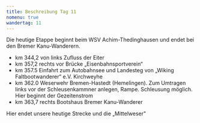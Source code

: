 ```yaml
---
title: Beschreibung Tag 11
nomenu: true
wandertag: 11
---
```

Die heutige Etappe beginnt beim WSV Achim-Thedinghausen und endet bei den Bremer Kanu-Wanderern.

-	km 344,2 von links Zufluss der Eiter
-	km 357,2 rechts vor Brücke „Eisenbahnsportverein“
-	km 357.5  Einfahrt zum Autobahnsee und Landesteg von „Wiking Faltbootwanderer“ e.V. Kirchweyhe
-	km 362.0 Weserwehr Bremen-Hastedt  (Hemelingen). Zum Umtragen links vor der Schleusenkammner anlegen, Rampe. Schleusung möglich. Hier beginnt der Gezeitenstrom
-	km 363,7 rechts Bootshaus Bremer Kanu-Wanderer 

Hier endet unsere heutige Strecke und die „Mittelweser"
